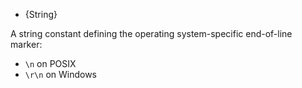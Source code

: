 <!-- YAML
added: v0.7.8
-->

* {String}

A string constant defining the operating system-specific end-of-line marker:

* `\n` on POSIX
* `\r\n` on Windows

